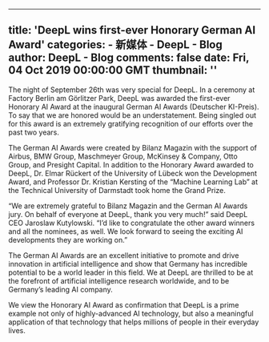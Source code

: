 
---
title: 'DeepL wins first-ever Honorary German AI Award'
categories: 
    - 新媒体
    - DeepL - Blog
author: DeepL - Blog
comments: false
date: Fri, 04 Oct 2019 00:00:00 GMT
thumbnail: ''
---

<div>   
<p>     The night of September 26th was very special for DeepL. In a ceremony at Factory Berlin am Görlitzer Park, DeepL was awarded the first-ever Honorary AI Award at the inaugural German AI Awards (Deutscher KI-Preis). To say that we are honored would be an understatement. Being singled out for this award is an extremely gratifying recognition of our efforts over the past two years.     </p>     <p>     The German AI Awards were created by Bilanz Magazin with the support of Airbus, BMW Group, Maschmeyer Group, McKinsey & Company, Otto Group, and Presight Capital. In addition to the Honorary Award awarded to DeepL, Dr. Elmar Rückert of the University of Lübeck won the Development Award, and Professor Dr. Kristian Kersting of the “Machine Learning Lab” at the Technical University of Darmstadt took home the Grand Prize.     </p>     <p>     “We are extremely grateful to Bilanz Magazin and the German AI Awards jury. On behalf of everyone at DeepL, thank you very much!” said DeepL CEO Jaroslaw Kutylowski. “I’d like to congratulate the other award winners and all the nominees, as well. We look forward to seeing the exciting AI developments they are working on.”     </p>     <p>     The German AI Awards are an excellent initiative to promote and drive innovation in artificial intelligence and show that Germany has incredible potential to be a world leader in this field. We at DeepL are thrilled to be at the forefront of artificial intelligence research worldwide, and to be Germany’s leading AI company.     </p>     <p>     We view the Honorary AI Award as confirmation that DeepL is a prime example not only of highly-advanced AI technology, but also a meaningful application of that technology that helps millions of people in their everyday lives.     </p>  
</div>
            